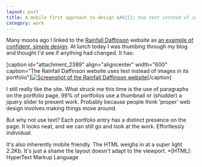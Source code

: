 ```yaml
---
layout: post
title: A mobile first approach to design &#8211; Use text instead of images
category: work
---
```


Many moons ago I linked to the [Rainfall Daffinson](http://rainfall-daffinson.com/) website as [an example of confident, simple design](http://leonpaternoster.com/2008/09/really-simple-web-design-an-example/). At lunch today I was thumbing through my blog and thought I'd see if anything had changed. It has:

[caption id="attachment_2389" align="aligncenter" width="600" caption="The Rainfall Daffinson website uses text instead of images in its portfolio"][![Screenshot of the Rainfall Daffinson website](http://leonpaternoster.com/wp-content/uploads/2011/12/rainfall.jpg)](http://rainfall-daffinson.com/)[/caption]

I still really like the site. What struck me this time is the use of paragraphs on the portfolio page. 99% of portfolios use a thumbnail or (shudder) a jquery slider to present work. Probably because people think ‘proper’ web design involves making things move around.

But why not use text? Each portfolio entry has a distinct presence on the page. It looks neat, and we can still go and look at the work. Effortlessly _individual_.

It's also inherently mobile friendly. The HTML weighs in at a super light 2.2Kb. It's just a shame the layout doesn't adapt to the viewport.
  *[HTML]: HyperText Markup Language
